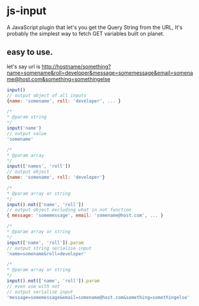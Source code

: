# js-input
A JavaScript plugin that let's you get the Query String from the URL, It's probably the simplest way to fetch GET variables built on planet.
## easy to use.

let's say url is 
<http://hostname/something?name=somename&roll=developer&message=somemessage&email=somename@host.com&something=somethingelse>

```js
input()
// output object of all inputs
{name: 'somename', roll: 'developer', ... }

/*
* @param string
*/
input('name')
// output value
'somename'

/*
* @param array
*/
input(['names', 'roll'])
// output object
{name: 'somename', roll: 'developer'}

/*
* @param array or string
*/
input().not(['name', 'roll'])
// output object excluding what in not function
{ message: 'somemessage', email: 'somename@host.com', ... }

/*
* @param array or string
*/
input(['name', 'roll']).param
// output string serialise input
'name=somename&roll=developer'

/*
* @param array or string
*/
input().not(['name', 'roll']).param
// even use with not
// output serialise input
'message=somemessage&email=somename@host.com&something=somethingelse'
```